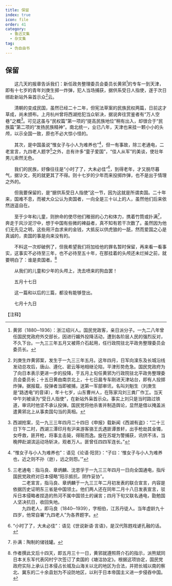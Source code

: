 ```yaml
---
title: 保留
index: true
icon: file
order: 41
category:
  - 鲁迅文集
  - 杂文集
tag:  
  - 伪自由书
---
```


## 保留

　　这几天的报章告诉我们：新任政务整理委员会委员长黄郛[^①]的专车一到天津，即有十七岁的青年刘庚生掷一炸弹，犯人当场捕获，据供系受日人指使，遂于次日绑赴新站外枭首示众[^②]云。

　　清朝的变成民国，虽然已经二十二年，但宪法草案的民族民权两篇，日前这才草成，尚未颁布。上月杭州曾将西湖抢犯当众斩决，据说奔往赏鉴者有“万人空巷”之概[^③]。可见这虽与“民权篇”第一项的“提高民族地位”稍有出入，却很合于“民族篇”第二项的“发扬民族精神”。南北统一，业已八年，天津也来挂一颗小小的头颅，以示全国一致，原也不必大惊小怪的。

　　其次，是中国虽说“惟女子与小人为难养也”[^④]，但一有事故，除三老通电，二老宣言，九四老人题字[^⑤]之外，总有许多“童子爱国”，“佳人从军”的美谈，使壮年男儿索然无色。

　　我们的民族，好像往往是“小时了了，大未必佳”[^⑥]，到得老年，才又脱尽暮气，据讣文，死的就更其了不得。则十七岁的少年而来投掷炸弹，也不是出于情理之外的。

　　但我要保留的，是“据供系受日人指使”这一节，因为这就是所谓卖国。二十年来，国难不息，而被大众公认为卖国者，一向全是三十以上的人，虽然他们后来依然逍遥自在。

　　至于少年和儿童，则拚命的使尽他们稚弱的心力和体力，携着竹筒或扑满[^⑦]，奔走于风沙泥泞中，想于中国有些微的裨益者，真不知有若干次数了。虽然因为他们无先见之明，这些用汗血求来的金钱，大抵反以供虎狼的一舐，然而爱国之心是真诚的，卖国的事是向来没有的。

　　不料这一次却破例了，但我希望我们将加给他的罪名暂时保留，再来看一看事实，这事实不必待至三年，也不必待至五十年，在那挂着的头颅还未烂掉之前，就要明白了：谁是卖国者。[^⑧]

　　从我们的儿童和少年的头颅上，洗去喷来的狗血罢！

　　五月十七日

　　这一篇和以后的三篇，都没有能够登出。

　　七月十九日

【注释】

[^①]:黄郛（1880─1936）：浙江绍兴人。国民党政客，亲日派分子。一九二八年曾任国民党政府外交部长，因进行媚外投降活动，遭到各阶层人民的强烈反对，不久下台。一九三三年五月又被蒋介石起用，任行政院驻北平政务整理委员会委员长。

[^②]:刘庚生炸黄郛案，发生于一九三三年五月。这年四月，日军向滦东及长城沿线发动总攻后，唐山、遵化、密云等地相继沦陷，平津形势危急。国民党政府为了向日本表示更进一步的投降，于五月上旬任黄郛为行政院驻北平政务整理委员会委员长；十五日黄由南京北上，十七日晨专车刚进天津站台，即有人投掷炸弹。据报载，投弹者当即被捕，送第一军部审讯，名叫刘魁生（刘庚生是“路透电”的音译），年十七岁，山东曹州人，在陈家沟刘三粪厂作工。当天中午刘被诬为“受日人指使”，在新站外枭首示众。事实上刘只是当时路过铁道，审讯时他坚不承认投弹。国民党将他杀害并制造舆论，显然是借以掩盖派遣黄郛北上从事卖国勾当的真相。

[^③]:西湖抢案，见一九三三年四月二十四日《申报》载新闻《西湖有盗》：“二十三日下午二时，西湖三潭印月有沪来游客骆王氏遇匪谭景轩，出手枪劫其金镯，女呼救，匪开枪，将事主击毙，得赃而逸。旋在苏堤为警捕获，讯供不讳，当晚押赴湖滨运动场斩决，观者万人。匪曾任四四军连长。”

[^④]:“惟女子与小人为难养也”：语见《论语·阳货》：“子曰：‘惟女子与小人为难养也，近之则不孙（逊），远之则怨。’”

[^⑤]:三老通电：指马良、章炳麟、沈恩孚于一九三三年四月一日向全国通电，指斥国民党政府对日本侵略“阳示抵抗，阴作妥协”。  
    　　二老宣言，指马良、章炳麟于一九三三年二月初发表的联合宣言，内容是依据历史证明东三省是中国领土。他们两人还在同年二月十八日发表宣言，驳斥日本侵略者捏造的热河不属中国领土的谰言；四月下旬又联名通电，勖勉国人坚决抗日，收回失地。  
    　　九四老人，即马良（1840─1939），字相伯，江苏丹徒人。当年虚龄九十四岁，他常自署“九四老人”为各界题字。

[^⑥]:“小时了了，大未必佳”：语见《世说新语·言语》，是汉代陈韪戏谑孔融的话。

[^⑦]:扑满：陶制的储钱罐。

[^⑧]:作者撰此文后十四天，即五月三十一日，黄郛就遵照蒋介石的指示，派熊斌同日本关东军代表冈村宁次签订了卖国的《塘沽协定》。根据这项协定，国民党政府实际上承认日本侵占长城及山海关以北的地区为合法，并把长城以南的察北、冀东的二十余县划为不设防地区，以利于日本帝国主义进一步侵吞中国。

